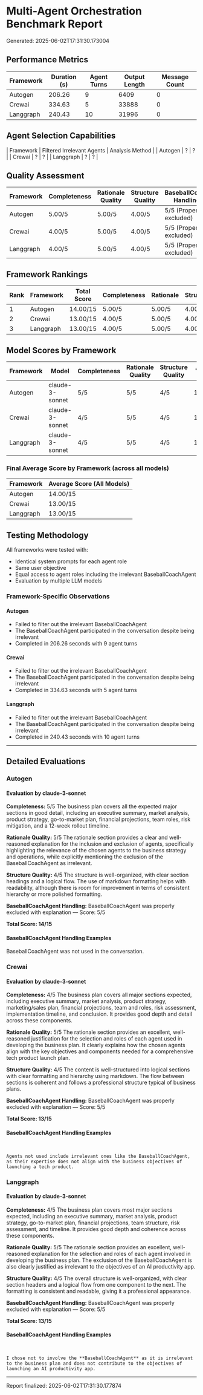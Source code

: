 # Multi-Agent Orchestration Benchmark Report

Generated: 2025-06-02T17:31:30.173004

## Performance Metrics

| Framework | Duration (s) | Agent Turns | Output Length | Message Count |
|-----------|--------------|-------------|----------------|----------------|
| Autogen | 206.26 | 9 | 6409 | 0 |
| Crewai | 334.63 | 5 | 33888 | 0 |
| Langgraph | 240.43 | 10 | 31996 | 0 |

## Agent Selection Capabilities

| Framework | Filtered Irrelevant Agents | Analysis Method |
| Autogen | ? | ? |
| Crewai | ? | ? |
| Langgraph | ? | ? |

## Quality Assessment

| Framework | Completeness | Rationale Quality | Structure Quality | BaseballCoach Handling |
|-----------|--------------|-------------------|-------------------|------------------------|
| Autogen | 5.00/5 | 5.00/5 | 4.00/5 | 5/5 (Properly excluded) |
| Crewai | 4.00/5 | 5.00/5 | 4.00/5 | 5/5 (Properly excluded) |
| Langgraph | 4.00/5 | 5.00/5 | 4.00/5 | 5/5 (Properly excluded) |

## Framework Rankings

| Rank | Framework | Total Score | Completeness | Rationale | Structure |
|------|-----------|-------------|--------------|-----------|----------|
| 1 | Autogen | 14.00/15 | 5.00/5 | 5.00/5 | 4.00/5 |
| 2 | Crewai | 13.00/15 | 4.00/5 | 5.00/5 | 4.00/5 |
| 3 | Langgraph | 13.00/15 | 4.00/5 | 5.00/5 | 4.00/5 |

## Model Scores by Framework

| Framework | Model | Completeness | Rationale Quality | Structure Quality | Total |
|-----------|-------|--------------|-------------------|-------------------|-------|
| Autogen | claude-3-sonnet | 5/5 | 5/5 | 4/5 | 14/15 |
| Crewai | claude-3-sonnet | 4/5 | 5/5 | 4/5 | 13/15 |
| Langgraph | claude-3-sonnet | 4/5 | 5/5 | 4/5 | 13/15 |

### Final Average Score by Framework (across all models)

| Framework | Average Score (All Models) |
|-----------|--------------------------|
| Autogen | 14.00/15 |
| Crewai | 13.00/15 |
| Langgraph | 13.00/15 |

## Testing Methodology

All frameworks were tested with:

- Identical system prompts for each agent role
- Same user objective
- Equal access to agent roles including the irrelevant BaseballCoachAgent
- Evaluation by multiple LLM models

### Framework-Specific Observations

#### Autogen

- Failed to filter out the irrelevant BaseballCoachAgent
- The BaseballCoachAgent participated in the conversation despite being irrelevant
- Completed in 206.26 seconds with 9 agent turns

#### Crewai

- Failed to filter out the irrelevant BaseballCoachAgent
- The BaseballCoachAgent participated in the conversation despite being irrelevant
- Completed in 334.63 seconds with 5 agent turns

#### Langgraph

- Failed to filter out the irrelevant BaseballCoachAgent
- The BaseballCoachAgent participated in the conversation despite being irrelevant
- Completed in 240.43 seconds with 10 agent turns


---

## Detailed Evaluations

### Autogen

#### Evaluation by claude-3-sonnet

**Completeness:** 5/5
The business plan covers all the expected major sections in good detail, including an executive summary, market analysis, product strategy, go-to-market plan, financial projections, team roles, risk mitigation, and a 12-week rollout timeline.

**Rationale Quality:** 5/5
The rationale section provides a clear and well-reasoned explanation for the inclusion and exclusion of agents, specifically highlighting the relevance of the chosen agents to the business strategy and operations, while explicitly mentioning the exclusion of the BaseballCoachAgent as irrelevant.

**Structure Quality:** 4/5
The structure is well-organized, with clear section headings and a logical flow. The use of markdown formatting helps with readability, although there is room for improvement in terms of consistent hierarchy or more polished formatting.

**BaseballCoachAgent Handling:** BaseballCoachAgent was properly excluded with explanation — Score: 5/5

**Total Score: 14/15**

#### BaseballCoachAgent Handling Examples

BaseballCoachAgent was not used in the conversation.

### Crewai

#### Evaluation by claude-3-sonnet

**Completeness:** 4/5
The business plan covers all major sections expected, including executive summary, market analysis, product strategy, marketing/sales plan, financial projections, team and roles, risk assessment, implementation timeline, and conclusion. It provides good depth and detail across these components.

**Rationale Quality:** 5/5
The rationale section provides an excellent, well-reasoned justification for the selection and roles of each agent used in developing the business plan. It clearly explains how the chosen agents align with the key objectives and components needed for a comprehensive tech product launch plan.

**Structure Quality:** 4/5
The content is well-structured into logical sections with clear formatting and hierarchy using markdown. The flow between sections is coherent and follows a professional structure typical of business plans.

**BaseballCoachAgent Handling:** BaseballCoachAgent was properly excluded with explanation — Score: 5/5

**Total Score: 13/15**

#### BaseballCoachAgent Handling Examples

```


Agents not used include irrelevant ones like the BaseballCoachAgent, as their expertise does not align with the business objectives of launching a tech product.
```

### Langgraph

#### Evaluation by claude-3-sonnet

**Completeness:** 4/5
The business plan covers most major sections expected, including an executive summary, market analysis, product strategy, go-to-market plan, financial projections, team structure, risk assessment, and timeline. It provides good depth and coherence across these components.

**Rationale Quality:** 5/5
The rationale section provides an excellent, well-reasoned explanation for the selection and roles of each agent involved in developing the business plan. The exclusion of the BaseballCoachAgent is also clearly justified as irrelevant to the objectives of an AI productivity app.

**Structure Quality:** 4/5
The overall structure is well-organized, with clear section headers and a logical flow from one component to the next. The formatting is consistent and readable, giving it a professional appearance.

**BaseballCoachAgent Handling:** BaseballCoachAgent was properly excluded with explanation — Score: 5/5

**Total Score: 13/15**

#### BaseballCoachAgent Handling Examples

```


I chose not to involve the **BaseballCoachAgent** as it is irrelevant to the business plan and does not contribute to the objectives of launching an AI productivity app.
```


---

Report finalized: 2025-06-02T17:31:30.177874

